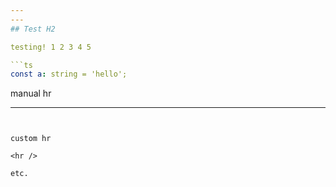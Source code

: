 ```yaml
---
---
## Test H2

testing! 1 2 3 4 5

```ts
const a: string = 'hello';
```

<div id="custom-id"></div>

manual hr 

---
```


custom hr

<hr />

etc.
